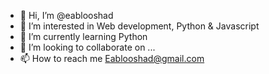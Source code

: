 - 👋 Hi, I’m @eablooshad
- 👀 I’m interested in Web development, Python & Javascript
- 🌱 I’m currently learning Python
- 💞️ I’m looking to collaborate on ...
- 📫 How to reach me Eablooshad@gmail.com

<!---
eablooshad/eablooshad is a ✨ special ✨ repository because its `README.md` (this file) appears on your GitHub profile.
You can click the Preview link to take a look at your changes.
--->
